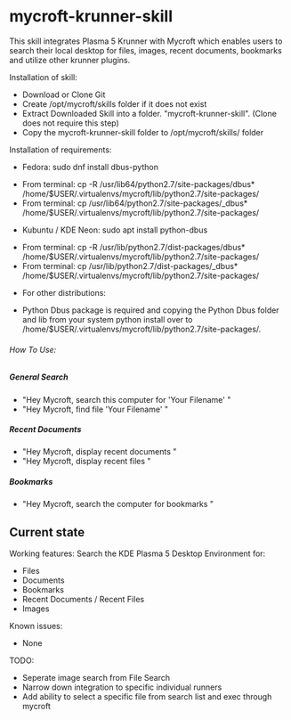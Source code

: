 # mycroft-krunner-skill
This skill integrates Plasma 5 Krunner with Mycroft which enables users to search their local desktop for files, images, recent documents, bookmarks and utilize other krunner plugins.

Installation of skill:
* Download or Clone Git
* Create /opt/mycroft/skills folder if it does not exist
* Extract Downloaded Skill into a folder. "mycroft-krunner-skill". (Clone does not require this step)
* Copy the mycroft-krunner-skill folder to /opt/mycroft/skills/ folder

Installation of requirements:
* Fedora: sudo dnf install dbus-python
- From terminal: cp -R /usr/lib64/python2.7/site-packages/dbus* /home/$USER/.virtualenvs/mycroft/lib/python2.7/site-packages/
- From terminal: cp /usr/lib64/python2.7/site-packages/_dbus* /home/$USER/.virtualenvs/mycroft/lib/python2.7/site-packages/

* Kubuntu / KDE Neon: sudo apt install python-dbus
- From terminal: cp -R /usr/lib/python2.7/dist-packages/dbus* /home/$USER/.virtualenvs/mycroft/lib/python2.7/site-packages/
- From terminal: cp /usr/lib/python2.7/dist-packages/_dbus* /home/$USER/.virtualenvs/mycroft/lib/python2.7/site-packages/

* For other distributions:
- Python Dbus package is required and copying the Python Dbus folder and lib from your system python install over to /home/$USER/.virtualenvs/mycroft/lib/python2.7/site-packages/.

###### How To Use: 
##### General Search
- "Hey Mycroft, search this computer for 'Your Filename' "
- "Hey Mycroft, find file 'Your Filename' "

##### Recent Documents
- "Hey Mycroft, display recent documents "
- "Hey Mycroft, display recent files "

##### Bookmarks
- "Hey Mycroft, search the computer for bookmarks "

## Current state

Working features:
Search the KDE Plasma 5 Desktop Environment for:
* Files
* Documents
* Bookmarks
* Recent Documents / Recent Files
* Images

Known issues:
* None

TODO:
* Seperate image search from File Search
* Narrow down integration to specific individual runners
* Add ability to select a specific file from search list and exec through mycroft
